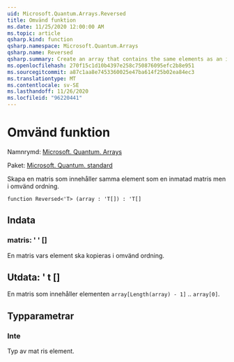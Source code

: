 ```yaml
---
uid: Microsoft.Quantum.Arrays.Reversed
title: Omvänd funktion
ms.date: 11/25/2020 12:00:00 AM
ms.topic: article
qsharp.kind: function
qsharp.namespace: Microsoft.Quantum.Arrays
qsharp.name: Reversed
qsharp.summary: Create an array that contains the same elements as an input array but in Reversed order.
ms.openlocfilehash: 270f15c1d10b4397e258c750876095efc2b8e951
ms.sourcegitcommit: a87c1aa8e7453360025e47ba614f25b02ea84ec3
ms.translationtype: MT
ms.contentlocale: sv-SE
ms.lasthandoff: 11/26/2020
ms.locfileid: "96220441"
---
```

# <a name="reversed-function"></a>Omvänd funktion

Namnrymd: [Microsoft. Quantum. Arrays](xref:Microsoft.Quantum.Arrays)

Paket: [Microsoft. Quantum. standard](https://nuget.org/packages/Microsoft.Quantum.Standard)


Skapa en matris som innehåller samma element som en inmatad matris men i omvänd ordning.

```qsharp
function Reversed<'T> (array : 'T[]) : 'T[]
```


## <a name="input"></a>Indata

### <a name="array--t"></a>matris: ' ' []

En matris vars element ska kopieras i omvänd ordning.



## <a name="output--t"></a>Utdata: ' t []

En matris som innehåller elementen `array[Length(array) - 1]` .. `array[0]`.

## <a name="type-parameters"></a>Typparametrar

### <a name="t"></a>Inte

Typ av mat ris element.